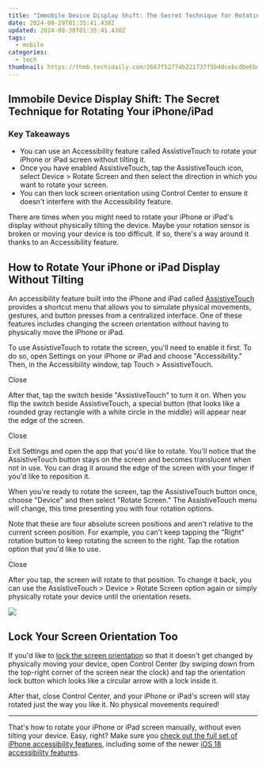 ```yaml
---
title: "Immobile Device Display Shift: The Secret Technique for Rotating Your iPhone/iPad"
date: 2024-08-29T01:35:41.438Z
updated: 2024-08-30T01:35:41.438Z
tags:
  - mobile
categories:
  - tech
thumbnail: https://thmb.techidaily.com/2667f52774b221737f5b40cebcdbe6bd28a1a07909c05b7a4646323bdf667e48.jpg
---
```


## Immobile Device Display Shift: The Secret Technique for Rotating Your iPhone/iPad

### Key Takeaways

* You can use an Accessibility feature called AssistiveTouch to rotate your iPhone or iPad screen without tilting it.
* Once you have enabled AssistiveTouch, tap the AssistiveTouch icon, select Device > Rotate Screen and then select the direction in which you want to rotate your screen.
* You can then lock screen orientation using Control Center to ensure it doesn't interfere with the Accessibility feature.

 There are times when you might need to rotate your iPhone or iPad's display without physically tilting the device. Maybe your rotation sensor is broken or moving your device is too difficult. If so, there's a way around it thanks to an Accessibility feature.

##  How to Rotate Your iPhone or iPad Display Without Tilting

 An accessibility feature built into the iPhone and iPad called [AssistiveTouch](https://smart-video-creator.techidaily.com/new-2024-approved-the-ultimate-guide-to-glitch-video-editors-top-picks-for-windows-mac-and-web/) provides a shortcut menu that allows you to simulate physical movements, gestures, and button presses from a centralized interface. One of these features includes changing the screen orientation without having to physically move the iPhone or iPad.

 To use AssistiveTouch to rotate the screen, you'll need to enable it first. To do so, open Settings on your iPhone or iPad and choose "Accessibility." Then, in the Accessibility window, tap Touch > AssistiveTouch.

Close 

 After that, tap the switch beside "AssistiveTouch" to turn it on. When you flip the switch beside AssistiveTouch, a special button (that looks like a rounded gray rectangle with a white circle in the middle) will appear near the edge of the screen.

Close 

 Exit Settings and open the app that you'd like to rotate. You'll notice that the AssistiveTouch button stays on the screen and becomes translucent when not in use. You can drag it around the edge of the screen with your finger if you'd like to reposition it.

 When you're ready to rotate the screen, tap the AssistiveTouch button once, choose "Device" and then select "Rotate Screen." The AssistiveTouch menu will change, this time presenting you with four rotation options.

 Note that these are four absolute screen positions and aren't relative to the current screen position. For example, you can't keep tapping the "Right" rotation button to keep rotating the screen to the right. Tap the rotation option that you'd like to use.

Close 

 After you tap, the screen will rotate to that position. To change it back, you can use the AssistiveTouch > Device > Rotate Screen option again or simply physically rotate your device until the orientation resets.

<!-- affiliate ads begin -->
<a href="https://shop.manycam.com/order/checkout.php?PRODS=17728032&QTY=1&AFFILIATE=108875&CART=1"><img src="https://secure.avangate.com/images/merchant/8230bea7d54bcdf99cdfe85cb07313d5/mcaffbanner920x120.png" border="0"></a>
<!-- affiliate ads end -->
##  Lock Your Screen Orientation Too

 If you'd like to [lock the screen orientation](https://youtube-clips.techidaily.com/techniques-to-brighten-up-your-content-creation-spaces/) so that it doesn't get changed by physically moving your device, open Control Center (by swiping down from the top-right corner of the screen near the clock) and tap the orientation lock button which looks like a circular arrow with a lock inside it.

 After that, close Control Center, and your iPhone or iPad's screen will stay rotated just the way you like it. No physical movements required!

---

 That's how to rotate your iPhone or iPad screen manually, without even tilting your device. Easy, right? Make sure you [check out the full set of iPhone accessibility features](https://remote-screen-capture.techidaily.com/updated-screenshot-secrets-for-windows-pros-for-2024/), including some of the newer [iOS 18 accessibility features](https://program-issues.techidaily.com/solutions-for-stable-play-addressing-the-call-of-duty-mobile-warzone-20-pc-edition-freezing-issues/).

<ins class="adsbygoogle"
     style="display:block"
     data-ad-format="autorelaxed"
     data-ad-client="ca-pub-7571918770474297"
     data-ad-slot="1223367746"></ins>



<ins class="adsbygoogle"
     style="display:block"
     data-ad-client="ca-pub-7571918770474297"
     data-ad-slot="8358498916"
     data-ad-format="auto"
     data-full-width-responsive="true"></ins>


